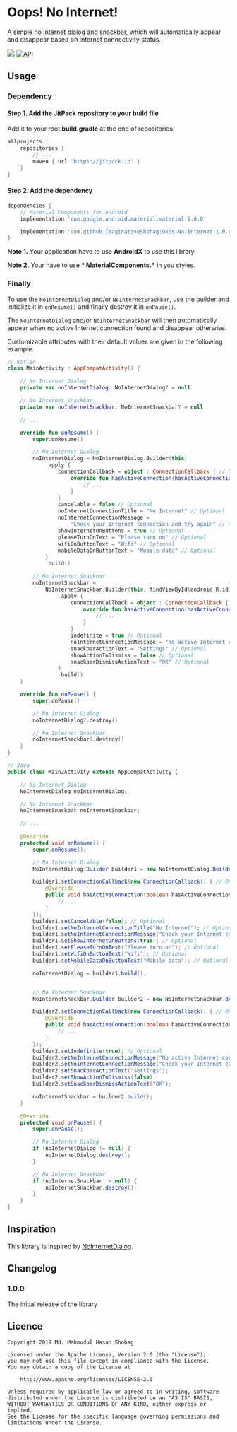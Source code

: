# Oops! No Internet!

A simple no Internet dialog and snackbar, which will automatically 
appear and disappear based on Internet connectivity status.

[![](https://jitpack.io/v/ImaginativeShohag/Oops-No-Internet.svg)](https://jitpack.io/#ImaginativeShohag/Oops-No-Internet)
[![API](https://img.shields.io/badge/API-14%2B-yellow.svg?style=flat-square)](https://android-arsenal.com/api?level=21)

## Usage

### Dependency

#### Step 1. Add the JitPack repository to your build file

Add it to your root **build.gradle** at the end of repositories:

```groovy
allprojects {
    repositories {
        // ...
        maven { url 'https://jitpack.io' }
    }
}
```

#### Step 2. Add the dependency

```groovy
dependencies {
    // Material Components for Android
    implementation 'com.google.android.material:material:1.0.0'

    implementation 'com.github.ImaginativeShohag:Oops-No-Internet:1.0.0'
}
```

**Note 1.** Your application have to use **AndroidX** to use this library.

**Note 2.** Your have to use **\*.MaterialComponents.\*** in you styles.

### Finally

To use the `NoInternetDialog` and/or `NoInternetSnackbar`, use the builder and initialize it in `onResume()` and finally 
destroy it in `onPause()`.

The `NoInternetDialog` and/or `NoInternetSnackbar` will then automatically appear when no active Internet connection found and disappear otherwise.

Customizable attributes with their default values are given in the following example.

```kotlin
// Kotlin
class MainActivity : AppCompatActivity() {

    // No Internet Dialog
    private var noInternetDialog: NoInternetDialog? = null

    // No Internet Snackbar
    private var noInternetSnackbar: NoInternetSnackbar? = null

    // ...

    override fun onResume() {
        super.onResume()

        // No Internet Dialog
        noInternetDialog = NoInternetDialog.Builder(this)
            .apply {
                connectionCallback = object : ConnectionCallback { // Optional
                    override fun hasActiveConnection(hasActiveConnection: Boolean) {
                        // ...
                    }
                }
                cancelable = false // Optional
                noInternetConnectionTitle = "No Internet" // Optional
                noInternetConnectionMessage =
                    "Check your Internet connection and try again" // Optional
                showInternetOnButtons = true // Optional
                pleaseTurnOnText = "Please turn on" // Optional
                wifiOnButtonText = "Wifi" // Optional
                mobileDataOnButtonText = "Mobile data" // Optional
            }
            .build()

        // No Internet Snackbar
        noInternetSnackbar =
            NoInternetSnackbar.Builder(this, findViewById(android.R.id.content))
                .apply {
                    connectionCallback = object : ConnectionCallback { // Optional
                        override fun hasActiveConnection(hasActiveConnection: Boolean) {
                            // ...
                        }
                    }
                    indefinite = true // Optional
                    noInternetConnectionMessage = "No active Internet connection!" // Optional
                    snackbarActionText = "Settings" // Optional
                    showActionToDismiss = false // Optional
                    snackbarDismissActionText = "OK" // Optional
                }
                .build()
    }

    override fun onPause() {
        super.onPause()

        // No Internet Dialog
        noInternetDialog?.destroy()

        // No Internet Snackbar
        noInternetSnackbar?.destroy()
    }
}
```

```java
// Java
public class Main2Activity extends AppCompatActivity {

    // No Internet Dialog
    NoInternetDialog noInternetDialog;

    // No Internet Snackbar
    NoInternetSnackbar noInternetSnackbar;

    // ...
    
    @Override
    protected void onResume() {
        super.onResume();

        // No Internet Dialog
        NoInternetDialog.Builder builder1 = new NoInternetDialog.Builder(this);

        builder1.setConnectionCallback(new ConnectionCallback() { // Optional
            @Override
            public void hasActiveConnection(boolean hasActiveConnection) {
                // ...
            }
        });
        builder1.setCancelable(false); // Optional
        builder1.setNoInternetConnectionTitle("No Internet"); // Optional
        builder1.setNoInternetConnectionMessage("Check your Internet connection and try again"); // Optional
        builder1.setShowInternetOnButtons(true); // Optional
        builder1.setPleaseTurnOnText("Please turn on"); // Optional
        builder1.setWifiOnButtonText("Wifi"); // Optional
        builder1.setMobileDataOnButtonText("Mobile data"); // Optional

        noInternetDialog = builder1.build();


        // No Internet Snackbar
        NoInternetSnackbar.Builder builder2 = new NoInternetSnackbar.Builder(this, (ViewGroup) findViewById(android.R.id.content));

        builder2.setConnectionCallback(new ConnectionCallback() { // Optional
            @Override
            public void hasActiveConnection(boolean hasActiveConnection) {
                // ...
            }
        });
        builder2.setIndefinite(true); // Optional
        builder2.setNoInternetConnectionMessage("No active Internet connection!"); // Optional
        builder2.setNoInternetConnectionMessage("Check your Internet connection and try again"); // Optional
        builder2.setSnackbarActionText("Settings");
        builder2.setShowActionToDismiss(false);
        builder2.setSnackbarDismissActionText("OK");

        noInternetSnackbar = builder2.build();
    }

    @Override
    protected void onPause() {
        super.onPause();

        // No Internet Dialog
        if (noInternetDialog != null) {
            noInternetDialog.destroy();
        }

        // No Internet Snackbar
        if (noInternetSnackbar != null) {
            noInternetSnackbar.destroy();
        }
    }
}
```


## Inspiration

This library is inspired by [NoInternetDialog](https://github.com/appwise-labs/NoInternetDialog).

## Changelog

### 1.0.0

The initial release of the library

## Licence

```
Copyright 2019 Md. Mahmudul Hasan Shohag

Licensed under the Apache License, Version 2.0 (the "License");
you may not use this file except in compliance with the License.
You may obtain a copy of the License at

    http://www.apache.org/licenses/LICENSE-2.0

Unless required by applicable law or agreed to in writing, software
distributed under the License is distributed on an "AS IS" BASIS,
WITHOUT WARRANTIES OR CONDITIONS OF ANY KIND, either express or implied.
See the License for the specific language governing permissions and
limitations under the License.
```


